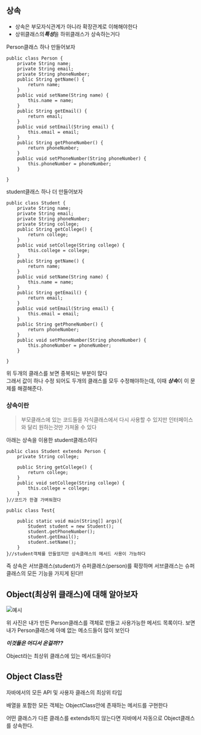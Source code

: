 ## 상속
* 상속은 부모자식관계가 아니라 확장관계로 이해해야한다
* 상위클래스의***특성***을 하위클래스가 상속하는거다

Person클래스 하나 만들어보자
```
public class Person {
	private String name;
	private String email;
	private String phoneNumber;
	public String getName() {
		return name;
	}
	public void setName(String name) {
		this.name = name;
	}
	public String getEmail() {
		return email;
	}
	public void setEmail(String email) {
		this.email = email;
	}
	public String getPhoneNumber() {
		return phoneNumber;
	}
	public void setPhoneNumber(String phoneNumber) {
		this.phoneNumber = phoneNumber;
	}
	
}
```
student클래스 하나 더 만들어보자
```
public class Student {
	private String name;
	private String email;
	private String phoneNumber;
	private String college;
	public String getCollege() {
		return college;
	}
	public void setCollege(String college) {
		this.college = college;
	}
	public String getName() {
		return name;
	}
	public void setName(String name) {
		this.name = name;
	}
	public String getEmail() {
		return email;
	}
	public void setEmail(String email) {
		this.email = email;
	}
	public String getPhoneNumber() {
		return phoneNumber;
	}
	public void setPhoneNumber(String phoneNumber) {
		this.phoneNumber = phoneNumber;
	}
	
}
```
위 두개의 클래스를 보면 중복되는 부분이 많다<br> 그래서 값이 하나 수정 되어도 두개의 클래스를 모두 수정해야하는데, 이때 ***상속***이 이 문제를 해결해준다.
### 상속이란
> 부모클래스에 있는 코드들을 자식클래스에서 다시 사용할 수 있지만 인터페이스와 달리 원하는것만 가져올 수 있다 


아래는 상속을 이용한  student클래스이다
```
public class Student extends Person {
    private String college;

    public String getCollege() {
		return college;
	}
	public void setCollege(String college) {
		this.college = college;
	}
}//코드가 한결 가벼워졌다
```
```
public class Test{

    public static void main(String[] args){
        Student student = new Student();
        student.getPhoneNumber();
        student.getEmail();
        student.setName();
    }
}//student객체를 만들었지만 상속클래스의 메서드 사용이 가능하다
```
즉 상속은 서브클래스(student)가 슈퍼클래스(person)를 확장하며 서브클래스는 슈퍼클래스의 모든 기능을 가지게 된다!!


## Object(최상위 클래스)에 대해 알아보자

![예시](https://user-images.githubusercontent.com/118701129/230918821-05014013-23c1-420f-a047-97684002d99a.jpg)

위 사진은 내가 만든 Person클래스를 객체로 만들고 사용가능한 메서드 목록이다.
보면 내가  Person클래스에 아예 없는 메소드들이 많이 보인다

***이것들은 어디서 온걸까??***

Object라는 최상위 클래스에 있는 메서드들이다
## Object Class란
자바에서의 모든 API 및 사용자 클래스의 최상위 타입

배열을 포함한 모든 객체는 ObjectClass안에 존재하는 메서드를 구현한다

어떤 클래스가 다른 클래스를 extends하지 않는다면 자바에서 자동으로 Object클래스를 상속한다. 